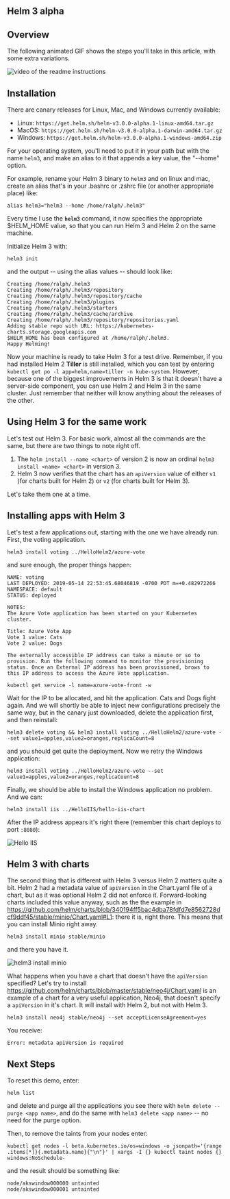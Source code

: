 ## Helm 3 alpha

## Overview

The following animated GIF shows the steps you'll take in this article, with some extra variations. 

![video of the readme instructions](hellohelm3.gif)

## Installation
There are canary releases for Linux, Mac, and Windows currently available:

- Linux: `https://get.helm.sh/helm-v3.0.0-alpha.1-linux-amd64.tar.gz`
- MacOS: `https://get.helm.sh/helm-v3.0.0-alpha.1-darwin-amd64.tar.gz`
- Windows: `https://get.helm.sh/helm-v3.0.0-alpha.1-windows-amd64.zip`

For your operating system, you'll need to put it in your path but with the name `helm3`, and make an alias to it that appends a key value, the "--home" option.

For example, rename your Helm 3 binary to `helm3` and on linux and mac, create an alias that's in your .bashrc or .zshrc file (or another appropriate place) like:

    alias helm3="helm3 --home /home/ralph/.helm3"

Every time I use the **`helm3`** command, it now specifies the appropriate $HELM_HOME value, so that you can run Helm 3 and Helm 2 on the same machine.

Initialize Helm 3 with:

    helm3 init

and the output -- using the alias values -- should look like:

    Creating /home/ralph/.helm3 
    Creating /home/ralph/.helm3/repository 
    Creating /home/ralph/.helm3/repository/cache 
    Creating /home/ralph/.helm3/plugins 
    Creating /home/ralph/.helm3/starters 
    Creating /home/ralph/.helm3/cache/archive 
    Creating /home/ralph/.helm3/repository/repositories.yaml 
    Adding stable repo with URL: https://kubernetes-charts.storage.googleapis.com 
    $HELM_HOME has been configured at /home/ralph/.helm3.
    Happy Helming!

Now your machine is ready to take Helm 3 for a test drive. Remember, if you had installed Helm 2 **Tiller** is still installed, which you can test by entering `kubectl get po -l app=helm,name=tiller -n kube-system`. However, because one of the biggest improvements in Helm 3 is that it doesn't have a server-side component, you can use Helm 2 and Helm 3 in the same cluster. Just remember that neither will know anything about the releases of the other. 

## Using Helm 3 for the same work 

Let's test out Helm 3. For basic work, almost all the commands are the same, but there are two things to note right off. 
1. The `helm install --name <chart>` of version 2 is now an ordinal `helm3 install <name> <chart>` in version 3.
2. Helm 3 now verifies that the chart has an `apiVersion` value of either `v1` (for charts built for Helm 2) or `v2` (for charts built for Helm 3). 

Let's take them one at a time.

## Installing apps with Helm 3

Let's test a few applications out, starting with the one we have already run. First, the voting application.

    helm3 install voting ../HelloHelm2/azure-vote

and sure enough, the proper things happen:

    NAME: voting
    LAST DEPLOYED: 2019-05-14 22:53:45.68046819 -0700 PDT m=+0.482972266
    NAMESPACE: default
    STATUS: deployed

    NOTES:
    The Azure Vote application has been started on your Kubernetes cluster.

    Title: Azure Vote App
    Vote 1 value: Cats
    Vote 2 value: Dogs

    The externally accessible IP address can take a minute or so to provision. Run the following command to monitor the provisioning status. Once an External IP address has been provisioned, brows to this IP address to access the Azure Vote application.

    kubectl get service -l name=azure-vote-front -w

Wait for the IP to be allocated, and hit the application. Cats and Dogs fight again. And we will shortly be able to inject new configurations precisely the same way, but in the canary just downloaded, delete the application first, and then reinstall:

    helm3 delete voting && helm3 install voting ../HelloHelm2/azure-vote --set value1=apples,value2=oranges,replicaCount=8

and you should get quite the deployment. Now we retry the Windows application:

    helm3 install voting ../HelloHelm2/azure-vote --set value1=apples,value2=oranges,replicaCount=8

Finally, we should be able to install the Windows application no problem. And we can:

    helm3 install iis ../HelloIIS/hello-iis-chart

After the IP address appears it's right there (remember this chart deploys to port `:8080`):

![Hello IIS](../media/helloiis-helm3.png)


## Helm 3 with charts
The second thing that is different with Helm 3 versus Helm 2 matters quite a bit. Helm 2 had a metadata value of `apiVersion` in the Chart.yaml file of a chart, but as it was optional Helm 2 did not enforce it. Forward-looking charts included this value anyway, such as the the example in https://github.com/helm/charts/blob/340194ff5bac4dba78fdfd7e8562728dcf9ddf45/stable/minio/Chart.yaml#L1: there it is, right there. This means that you can install Minio right away.

    helm3 install minio stable/minio

and there you have it. 

![helm3 install minio](../media/helm3-install-minio.png)

What happens when you have a chart that doesn't have the `apiVersion` specified? Let's try to install https://github.com/helm/charts/blob/master/stable/neo4j/Chart.yaml is an example of a chart for a very useful application, Neo4j, that doesn't specify a `apiVersion` in it's chart. It will install with Helm 2, but not with Helm 3.

    helm3 install neo4j stable/neo4j --set acceptLicenseAgreement=yes

You receive: 

    Error: metadata apiVersion is required


## Next Steps

To reset this demo, enter:

    helm list

and delete and purge all the applications you see there with `helm delete --purge <app name>`, and do the same with `helm3 delete <app name>` -- no need for the purge option.

Then, to remove the taints from your nodes enter:

    kubectl get nodes -l beta.kubernetes.io/os=windows -o jsonpath='{range .items[*]}{.metadata.name}{"\n"}' | xargs -I {} kubectl taint nodes {} windows:NoSchedule-

and the result should be something like:

    node/akswindow000000 untainted
    node/akswindow000001 untainted


